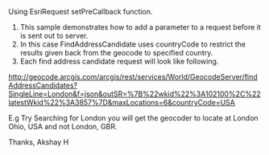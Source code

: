 Using EsriRequest setPreCallback function.
1. This sample demonstrates how to add a parameter to a request before it is sent out to server.
2. In this case FindAddressCandidate uses countryCode to restrict the results given back from the geocode to specified country.
3.  Each find address candidate request will look like following.

http://geocode.arcgis.com/arcgis/rest/services/World/GeocodeServer/findAddressCandidates?SingleLine=London&f=json&outSR=%7B%22wkid%22%3A102100%2C%22latestWkid%22%3A3857%7D&maxLocations=6&countryCode=USA

E.g Try Searching for London you will get the geocoder to locate at London Ohio, USA and not London, GBR.

Thanks,
Akshay H